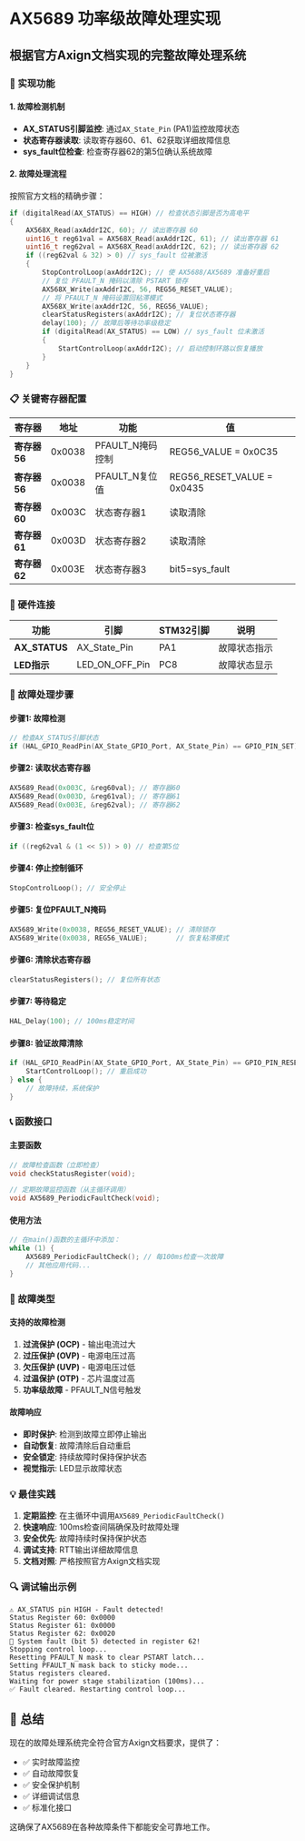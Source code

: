 # AX5689 功率级故障处理实现

## 根据官方Axign文档实现的完整故障处理系统

### 🔧 实现功能

#### 1. **故障检测机制**
- **AX_STATUS引脚监控**: 通过`AX_State_Pin` (PA1)监控故障状态
- **状态寄存器读取**: 读取寄存器60、61、62获取详细故障信息
- **sys_fault位检查**: 检查寄存器62的第5位确认系统故障

#### 2. **故障处理流程**
按照官方文档的精确步骤：
```c
if (digitalRead(AX_STATUS) == HIGH) // 检查状态引脚是否为高电平
{
    AX568X_Read(axAddrI2C, 60); // 读出寄存器 60
    uint16_t reg61val = AX568X_Read(axAddrI2C, 61); // 读出寄存器 61
    uint16_t reg62val = AX568X_Read(axAddrI2C, 62); // 读出寄存器 62
    if ((reg62val & 32) > 0) // sys_fault 位被激活
    {
        StopControlLoop(axAddrI2C); // 使 AX5688/AX5689 准备好重启
        // 复位 PFAULT_N 掩码以清除 PSTART 锁存
        AX568X_Write(axAddrI2C, 56, REG56_RESET_VALUE); 
        // 将 PFAULT_N 掩码设置回粘滞模式
        AX568X_Write(axAddrI2C, 56, REG56_VALUE); 
        clearStatusRegisters(axAddrI2C); // 复位状态寄存器
        delay(100); // 故障后等待功率级稳定
        if (digitalRead(AX_STATUS) == LOW) // sys_fault 位未激活
        {
            StartControlLoop(axAddrI2C); // 启动控制环路以恢复播放
        }
    }
}
```

### 📋 关键寄存器配置

| 寄存器 | 地址 | 功能 | 值 |
|--------|------|------|-----|
| **寄存器56** | 0x0038 | PFAULT_N掩码控制 | REG56_VALUE = 0x0C35 |
| **寄存器56** | 0x0038 | PFAULT_N复位值 | REG56_RESET_VALUE = 0x0435 |
| **寄存器60** | 0x003C | 状态寄存器1 | 读取清除 |
| **寄存器61** | 0x003D | 状态寄存器2 | 读取清除 |
| **寄存器62** | 0x003E | 状态寄存器3 | bit5=sys_fault |

### 🎯 硬件连接

| 功能 | 引脚 | STM32引脚 | 说明 |
|------|------|-----------|------|
| **AX_STATUS** | AX_State_Pin | PA1 | 故障状态指示 |
| **LED指示** | LED_ON_OFF_Pin | PC8 | 故障状态显示 |

### 🔄 故障处理步骤

#### 步骤1: 故障检测
```c
// 检查AX_STATUS引脚状态
if (HAL_GPIO_ReadPin(AX_State_GPIO_Port, AX_State_Pin) == GPIO_PIN_SET)
```

#### 步骤2: 读取状态寄存器
```c
AX5689_Read(0x003C, &reg60val); // 寄存器60
AX5689_Read(0x003D, &reg61val); // 寄存器61  
AX5689_Read(0x003E, &reg62val); // 寄存器62
```

#### 步骤3: 检查sys_fault位
```c
if ((reg62val & (1 << 5)) > 0) // 检查第5位
```

#### 步骤4: 停止控制循环
```c
StopControlLoop(); // 安全停止
```

#### 步骤5: 复位PFAULT_N掩码
```c
AX5689_Write(0x0038, REG56_RESET_VALUE); // 清除锁存
AX5689_Write(0x0038, REG56_VALUE);       // 恢复粘滞模式
```

#### 步骤6: 清除状态寄存器
```c
clearStatusRegisters(); // 复位所有状态
```

#### 步骤7: 等待稳定
```c
HAL_Delay(100); // 100ms稳定时间
```

#### 步骤8: 验证故障清除
```c
if (HAL_GPIO_ReadPin(AX_State_GPIO_Port, AX_State_Pin) == GPIO_PIN_RESET) {
    StartControlLoop(); // 重启成功
} else {
    // 故障持续，系统保护
}
```

### 📞 函数接口

#### 主要函数
```c
// 故障检查函数（立即检查）
void checkStatusRegister(void);

// 定期故障监控函数（从主循环调用）
void AX5689_PeriodicFaultCheck(void);
```

#### 使用方法
```c
// 在main()函数的主循环中添加：
while (1) {
    AX5689_PeriodicFaultCheck(); // 每100ms检查一次故障
    // 其他应用代码...
}
```

### 🚨 故障类型

#### 支持的故障检测
1. **过流保护 (OCP)** - 输出电流过大
2. **过压保护 (OVP)** - 电源电压过高  
3. **欠压保护 (UVP)** - 电源电压过低
4. **过温保护 (OTP)** - 芯片温度过高
5. **功率级故障** - PFAULT_N信号触发

#### 故障响应
- **即时保护**: 检测到故障立即停止输出
- **自动恢复**: 故障清除后自动重启
- **安全锁定**: 持续故障时保持保护状态
- **视觉指示**: LED显示故障状态

### 💡 最佳实践

1. **定期监控**: 在主循环中调用`AX5689_PeriodicFaultCheck()`
2. **快速响应**: 100ms检查间隔确保及时故障处理
3. **安全优先**: 故障持续时保持保护状态
4. **调试支持**: RTT输出详细故障信息
5. **文档对照**: 严格按照官方Axign文档实现

### 🔍 调试输出示例

```
⚠ AX_STATUS pin HIGH - Fault detected!
Status Register 60: 0x0000
Status Register 61: 0x0000  
Status Register 62: 0x0020
🔴 System fault (bit 5) detected in register 62!
Stopping control loop...
Resetting PFAULT_N mask to clear PSTART latch...
Setting PFAULT_N mask back to sticky mode...
Status registers cleared.
Waiting for power stage stabilization (100ms)...
✅ Fault cleared. Restarting control loop...
```

## 📝 总结

现在的故障处理系统完全符合官方Axign文档要求，提供了：
- ✅ 实时故障监控
- ✅ 自动故障恢复  
- ✅ 安全保护机制
- ✅ 详细调试信息
- ✅ 标准化接口

这确保了AX5689在各种故障条件下都能安全可靠地工作。
